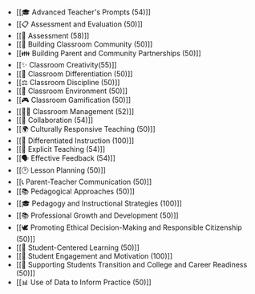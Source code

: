 ---
---

- [[🎓 Advanced Teacher's Prompts (54)]]
- [[📋 Assessment and Evaluation (50)]]
- [[📝 Assessment (58)]]
- [[🏫 Building Classroom Community (50)]]
- [[👪 Building Parent and Community Partnerships (50)]]
- [[✨ Classroom Creativity(55)]]
- [[🧩 Classroom Differentiation (50)]]
- [[⚖️ Classroom Discipline (50)]]
- [[🤝 Classroom Environment (50)]]
- [[🎮 Classroom Gamification (50)]]
- [[🧑‍🏫 Classroom Management (52)]]
- [[🤝 Collaboration (54)]]
- [[🌍 Culturally Responsive Teaching (50)]]
- [[🎯 Differentiated Instruction (100)]]
- [[📖 Explicit Teaching (54)]]
- [[🗣️ Effective Feedback (54)]]
- [[🕑 Lesson Planning (50)]]
- [[📞 Parent-Teacher Communication (50)]]
- [[📚 Pedagogical Approaches (50)]]
- [[🎓 Pedagogy and Instructional Strategies (100)]]
- [[📚 Professional Growth and Development (50)]]
- [[🕊️ Promoting Ethical Decision-Making and Responsible Citizenship (50)]]
- [[🧠 Student-Centered Learning (50)]]
- [[🚀 Student Engagement and Motivation (100)]]
- [[🌱 Supporting Students Transition and College and Career Readiness (50)]]
- [[📊 Use of Data to Inform Practice (50)]]